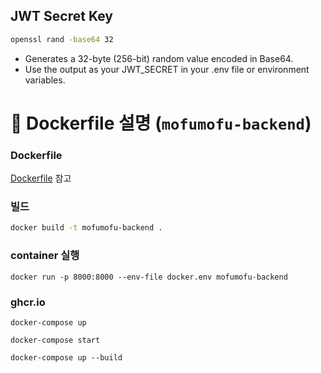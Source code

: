 ## JWT Secret Key
```bash
openssl rand -base64 32
```
- Generates a 32-byte (256-bit) random value encoded in Base64.
- Use the output as your JWT_SECRET in your .env file or environment variables.

# 🚀 Dockerfile 설명 (`mofumofu-backend`)
### Dockerfile
[Dockerfile](Dockerfile) 참고

### 빌드
```bash
docker build -t mofumofu-backend .
```

### container 실행
```
docker run -p 8000:8000 --env-file docker.env mofumofu-backend
```
### ghcr.io
```
docker-compose up
```
```
docker-compose start
```
```
docker-compose up --build
```